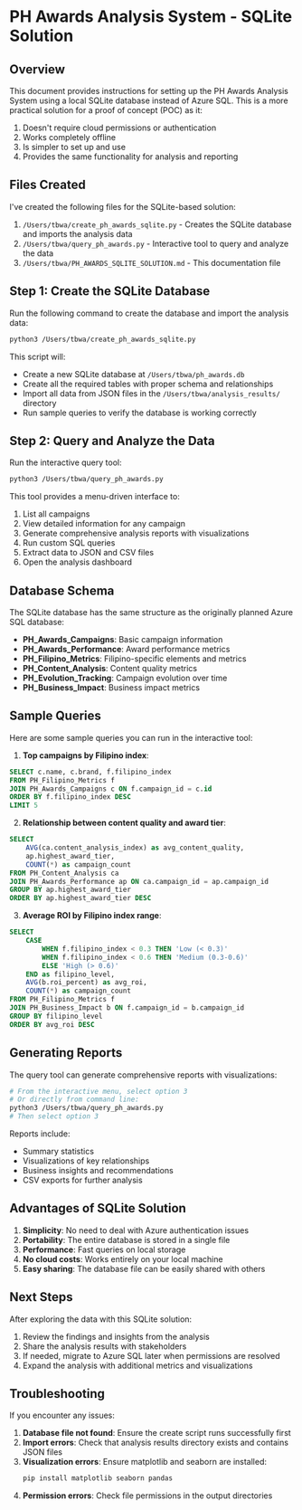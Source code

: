 # PH Awards Analysis System - SQLite Solution

## Overview

This document provides instructions for setting up the PH Awards Analysis System using a local SQLite database instead of Azure SQL. This is a more practical solution for a proof of concept (POC) as it:

1. Doesn't require cloud permissions or authentication
2. Works completely offline
3. Is simpler to set up and use
4. Provides the same functionality for analysis and reporting

## Files Created

I've created the following files for the SQLite-based solution:

1. `/Users/tbwa/create_ph_awards_sqlite.py` - Creates the SQLite database and imports the analysis data
2. `/Users/tbwa/query_ph_awards.py` - Interactive tool to query and analyze the data
3. `/Users/tbwa/PH_AWARDS_SQLITE_SOLUTION.md` - This documentation file

## Step 1: Create the SQLite Database

Run the following command to create the database and import the analysis data:

```bash
python3 /Users/tbwa/create_ph_awards_sqlite.py
```

This script will:
- Create a new SQLite database at `/Users/tbwa/ph_awards.db`
- Create all the required tables with proper schema and relationships
- Import all data from JSON files in the `/Users/tbwa/analysis_results/` directory
- Run sample queries to verify the database is working correctly

## Step 2: Query and Analyze the Data

Run the interactive query tool:

```bash
python3 /Users/tbwa/query_ph_awards.py
```

This tool provides a menu-driven interface to:
1. List all campaigns
2. View detailed information for any campaign
3. Generate comprehensive analysis reports with visualizations
4. Run custom SQL queries
5. Extract data to JSON and CSV files
6. Open the analysis dashboard

## Database Schema

The SQLite database has the same structure as the originally planned Azure SQL database:

- **PH_Awards_Campaigns**: Basic campaign information
- **PH_Awards_Performance**: Award performance metrics
- **PH_Filipino_Metrics**: Filipino-specific elements and metrics
- **PH_Content_Analysis**: Content quality metrics
- **PH_Evolution_Tracking**: Campaign evolution over time
- **PH_Business_Impact**: Business impact metrics

## Sample Queries

Here are some sample queries you can run in the interactive tool:

1. **Top campaigns by Filipino index**:
```sql
SELECT c.name, c.brand, f.filipino_index
FROM PH_Filipino_Metrics f
JOIN PH_Awards_Campaigns c ON f.campaign_id = c.id
ORDER BY f.filipino_index DESC
LIMIT 5
```

2. **Relationship between content quality and award tier**:
```sql
SELECT 
    AVG(ca.content_analysis_index) as avg_content_quality,
    ap.highest_award_tier,
    COUNT(*) as campaign_count
FROM PH_Content_Analysis ca
JOIN PH_Awards_Performance ap ON ca.campaign_id = ap.campaign_id
GROUP BY ap.highest_award_tier
ORDER BY ap.highest_award_tier DESC
```

3. **Average ROI by Filipino index range**:
```sql
SELECT 
    CASE 
        WHEN f.filipino_index < 0.3 THEN 'Low (< 0.3)'
        WHEN f.filipino_index < 0.6 THEN 'Medium (0.3-0.6)'
        ELSE 'High (> 0.6)'
    END as filipino_level,
    AVG(b.roi_percent) as avg_roi,
    COUNT(*) as campaign_count
FROM PH_Filipino_Metrics f
JOIN PH_Business_Impact b ON f.campaign_id = b.campaign_id
GROUP BY filipino_level
ORDER BY avg_roi DESC
```

## Generating Reports

The query tool can generate comprehensive reports with visualizations:

```bash
# From the interactive menu, select option 3
# Or directly from command line:
python3 /Users/tbwa/query_ph_awards.py
# Then select option 3
```

Reports include:
- Summary statistics
- Visualizations of key relationships
- Business insights and recommendations
- CSV exports for further analysis

## Advantages of SQLite Solution

1. **Simplicity**: No need to deal with Azure authentication issues
2. **Portability**: The entire database is stored in a single file
3. **Performance**: Fast queries on local storage
4. **No cloud costs**: Works entirely on your local machine
5. **Easy sharing**: The database file can be easily shared with others

## Next Steps

After exploring the data with this SQLite solution:

1. Review the findings and insights from the analysis
2. Share the analysis results with stakeholders
3. If needed, migrate to Azure SQL later when permissions are resolved
4. Expand the analysis with additional metrics and visualizations

## Troubleshooting

If you encounter any issues:

1. **Database file not found**: Ensure the create script runs successfully first
2. **Import errors**: Check that analysis results directory exists and contains JSON files
3. **Visualization errors**: Ensure matplotlib and seaborn are installed:
   ```bash
   pip install matplotlib seaborn pandas
   ```
4. **Permission errors**: Check file permissions in the output directories